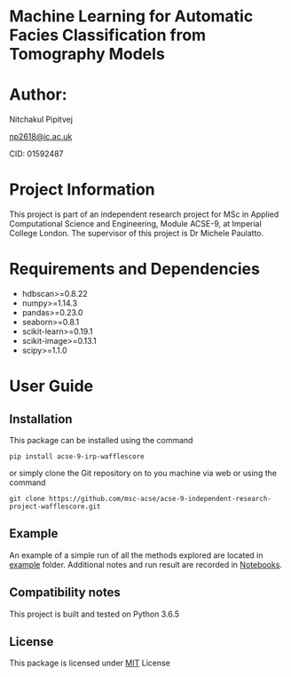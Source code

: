 
# Machine Learning for Automatic Facies Classification from Tomography Models

# Author: 

Nitchakul Pipitvej

np2618@ic.ac.uk

CID: 01592487


# Project Information

This project is part of an independent research project for MSc in Applied Computational Science and Engineering, Module ACSE-9, at Imperial College London. The supervisor of this project is Dr Michele Paulatto.


# Requirements and Dependencies

- hdbscan>=0.8.22
- numpy>=1.14.3
- pandas>=0.23.0
- seaborn>=0.8.1
- scikit-learn>=0.19.1
- scikit-image>=0.13.1
- scipy>=1.1.0

# User Guide
## Installation

This package can be installed using the command

```
pip install acse-9-irp-wafflescore
```

or simply clone the Git repository on to you machine via web or using the command

```
git clone https://github.com/msc-acse/acse-9-independent-research-project-wafflescore.git
```

## Example
An example of a simple run of all the methods explored are located in [example](https://github.com/msc-acse/acse-9-independent-research-project-wafflescore/tree/working/example) folder. Additional notes and run result are recorded in [Notebooks](https://github.com/msc-acse/acse-9-independent-research-project-wafflescore/tree/working/Notebooks).

## Compatibility notes
This project is built and tested on Python 3.6.5

## License

This package is licensed under
[MIT](LICENSE) License
